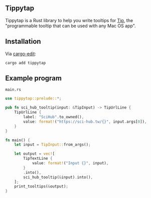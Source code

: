 ## Tippytap

Tippytap is a Rust library to help you write tooltips for [Tip](https://github.com/tanin47/tip), the "programmable tooltip that can be used with any Mac OS app".

## Installation

Via [cargo-edit](https://github.com/killercup/cargo-edit):

```
cargo add tippytap
```

## Example program

`main.rs`

```rust
use tippytap::prelude::*;

pub fn sci_hub_tooltip(input: &TipInput) -> TipUrlLine {
    TipUrlLine {
        label: "SciHub".to_owned(),
        value: format!("https://sci-hub.tw/{}", input.args[0]),
    }
}

fn main() {
    let input = TipInput::from_args();

    let output = vec![
        TipTextLine {
            value: format!("Input {}", input),
        }
        .into(),
        sci_hub_tooltip(&input).into(),
    ];
    print_tooltips(&output);
}
```
